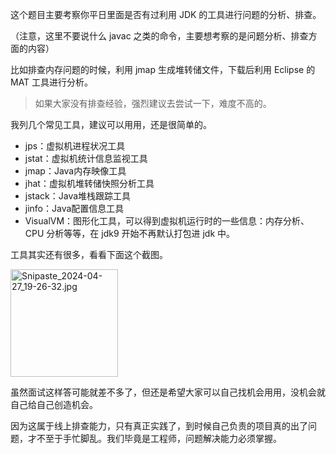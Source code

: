 这个题目主要考察你平日里面是否有过利用 JDK 的工具进行问题的分析、排查。

（注意，这里不要说什么 javac 之类的命令，主要想考察的是问题分析、排查方面的内容）

比如排查内存问题的时候，利用 jmap 生成堆转储文件，下载后利用 Eclipse 的 MAT 工具进行分析。

> 如果大家没有排查经验，强烈建议去尝试一下，难度不高的。

我列几个常见工具，建议可以用用，还是很简单的。

- jps：虚拟机进程状况工具
- jstat：虚拟机统计信息监视工具
- jmap：Java内存映像工具
- jhat：虚拟机堆转储快照分析工具
- jstack：Java堆栈跟踪工具
- jinfo：Java配置信息工具
- VisualVM：图形化工具，可以得到虚拟机运行时的一些信息：内存分析、CPU 分析等等，在 jdk9 开始不再默认打包进 jdk 中。

工具其实还有很多，看看下面这个截图。

<img src="https://pic.code-nav.cn/mianshiya/question_picture/1783397053004488705/Snipaste_2024-04-27_19-26-32_mianshiya.jpg" alt="Snipaste_2024-04-27_19-26-32.jpg" width="172" />

虽然面试这样答可能就差不多了，但还是希望大家可以自己找机会用用，没机会就自己给自己创造机会。

因为这属于线上排查能力，只有真正实践了，到时候自己负责的项目真的出了问题，才不至于手忙脚乱。我们毕竟是工程师，问题解决能力必须掌握。